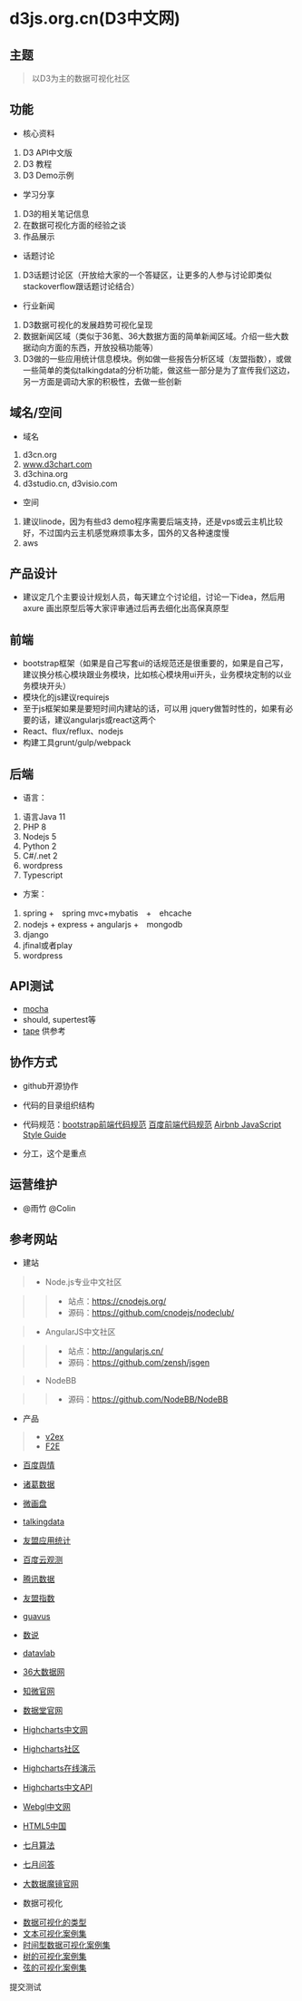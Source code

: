 # d3js.org.cn(D3中文网)

## 主题

> 以D3为主的数据可视化社区

## 功能

* 核心资料

>
1. D3 API中文版
2. D3 教程
3. D3 Demo示例

* 学习分享

>
1. D3的相关笔记信息
2. 在数据可视化方面的经验之谈
3. 作品展示

* 话题讨论

>
1. D3话题讨论区（开放给大家的一个答疑区，让更多的人参与讨论即类似stackoverflow跟话题讨论结合）

* 行业新闻

>
1. D3数据可视化的发展趋势可视化呈现
2. 数据新闻区域（类似于36氪、36大数据方面的简单新闻区域。介绍一些大数据动向方面的东西，开放投稿功能等）
3. D3做的一些应用统计信息模块。例如做一些报告分析区域（友盟指数），或做一些简单的类似talkingdata的分析功能，做这些一部分是为了宣传我们这边，另一方面是调动大家的积极性，去做一些创新



## 域名/空间

* 域名 

>
1. d3cn.org
2. www.d3chart.com
3. d3china.org
4. d3studio.cn, d3visio.com

* 空间

>
1. 建议linode，因为有些d3 demo程序需要后端支持，还是vps或云主机比较好，不过国内云主机感觉麻烦事太多，国外的又各种速度慢
2. aws

## 产品设计

*  建议定几个主要设计规划人员，每天建立个讨论组，讨论一下idea，然后用axure 画出原型后等大家评审通过后再去细化出高保真原型
 
## 前端

* bootstrap框架（如果是自己写套ui的话规范还是很重要的，如果是自己写，建议换分核心模块跟业务模块，比如核心模块用ui开头，业务模块定制的以业务模块开头）
* 模块化的js建议requirejs
* 至于js框架如果是要短时间内建站的话，可以用 jquery做暂时性的，如果有必要的话，建议angularjs或react这两个
* React、flux/reflux、nodejs
* 构建工具grunt/gulp/webpack

## 后端

* 语言：

>
1. 语言Java 11
2. PHP 8
3. Nodejs 5
4. Python 2
5. C#/.net 2
6. wordpress
7. Typescript

* 方案：

>
1. spring +　spring mvc+mybatis　+　ehcache
2. nodejs + express + angularjs +　mongodb
3. django
4. jfinal或者play
5. wordpress


## API测试

* [mocha](https://mochajs.org/)
* should, supertest等
* [tape](https://medium.com/javascript-scene/why-i-use-tape-instead-of-mocha-so-should-you-6aa105d8eaf4) 供参考


## 协作方式

* github开源协作

* 代码的目录组织结构

* 代码规范：[bootstrap前端代码规范](http://codeguide.bootcss.com/) [百度前端代码规范](https://github.com/ecomfe/spec) [Airbnb JavaScript Style Guide](https://github.com/sivan/javascript-style-guide/blob/master/es5/README.md)

* 分工，这个是重点


## 运营维护

* @雨竹 @Colin

## 参考网站

* 建站

>+ Node.js专业中文社区

>>- 站点：https://cnodejs.org/
>>- 源码：https://github.com/cnodejs/nodeclub/


>+ AngularJS中文社区

>>+ 站点：http://angularjs.cn/
>>+ 源码：https://github.com/zensh/jsgen

>+ NodeBB

>>+ 源码：https://github.com/NodeBB/NodeBB

* 产品


>+ [v2ex](http://www.v2ex.com/)
>+ [F2E](http://f2e.im/)
* [百度舆情](http://yuqing.baidu.com/zhengwu/home/Intro/index?castk=LTE%3D)
* [诸葛数据](http://zhugeio.com/)
* [微画盘](http://www.weihuapan.com/)
* [talkingdata](https://www.talkingdata.com/)
* [友盟应用统计](http://www.umeng.com/apps/4100008dd65107258db11ef4/reports/installation)
* [百度云观测](http://ce.baidu.com/index/monitor)
* [腾讯数据](http://data.qq.com/)
* [友盟指数](http://umindex.com/)
* [guavus](http://www.guavus.com/products/)
* [数说](http://shushuo.baidu.com/web/)
* [datavlab](http://datavlab.org/)
* [36大数据网](http://www.36dsj.com/)
* [知微官网](http://www.zhiweidata.com/)
* [数据堂官网](http://crowd.datatang.com/)
* [Highcharts中文网](http://www.hcharts.cn/)
* [Highcharts社区](http://highcharts.me)
* [Highcharts在线演示](http://www.hcharts.cn/demo/index.php)
* [Highcharts中文API](http://www.hcharts.cn/api/index.php)
* [Webgl中文网](http://www.hewebgl.com/)
* [HTML5中国](http://www.html5cn.org/)
* [七月算法](http://www.julyedu.com/)
* [七月问答](http://ask.julyedu.com/)
* [大数据魔镜官网](http://www.moojnn.com/?ref=sogou1)

* 数据可视化

>
+ [数据可视化的类型](http://www.datavizcatalogue.com/) 
+ [文本可视化案例集](http://textvis.lnu.se/) 
+ [时间型数据可视化案例集](http://survey.timeviz.net/) 
+ [树的可视化案例集](http://vcg.informatik.uni-rostock.de/~hs162/treeposter/poster.html) 
+ [弦的可视化案例集](http://www.datavizcatalogue.com/)

提交测试
